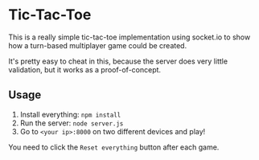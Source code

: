 # Tic-Tac-Toe
This is a really simple tic-tac-toe implementation using socket.io to show
how a turn-based multiplayer game could be created.

It's pretty easy to cheat in this, because the server does very little 
validation, but it works as a proof-of-concept.

## Usage
  1. Install everything: `npm install`
  2. Run the server: `node server.js`
  3. Go to `<your ip>:8000` on two different devices and play!

You need to click the `Reset everything` button after each game.